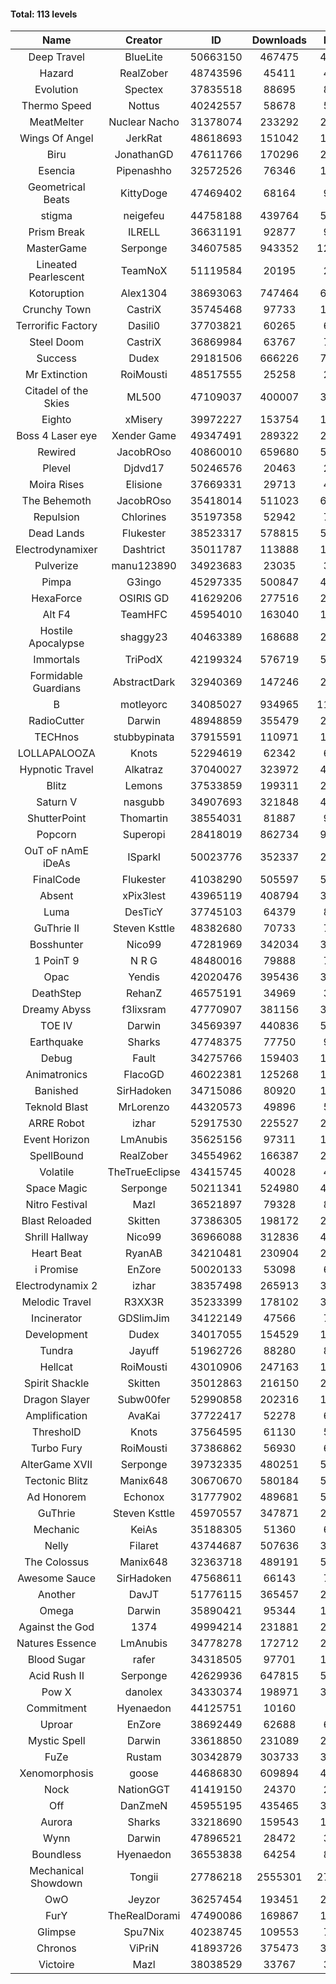 #### Total: 113 levels

| Name | Creator | ID | Downloads | Likes |
|:---:|:---:|:---:|:---:|:---:|
| Deep Travel | BlueLite | 50663150 | 467475 | 42072
| Hazard | RealZober | 48743596 | 45411 | 4998
| Evolution | Spectex | 37835518 | 88695 | 8932
| Thermo Speed | Nottus | 40242557 | 58678 | 5468
| MeatMelter | Nuclear Nacho | 31378074 | 233292 | 24785
| Wings Of Angel | JerkRat | 48618693 | 151042 | 16174
| Biru | JonathanGD | 47611766 | 170296 | 25735
| Esencia | Pipenashho | 32572526 | 76346 | 11004
| Geometrical Beats | KittyDoge | 47469402 | 68164 | 9092
| stigma | neigefeu | 44758188 | 439764 | 50959
| Prism Break | ILRELL | 36631191 | 92877 | 9824
| MasterGame | Serponge | 34607585 | 943352 | 123756
| Lineated Pearlescent | TeamNoX | 51119584 | 20195 | 2581
| Kotoruption | Alex1304 | 38693063 | 747464 | 66799
| Crunchy Town | CastriX | 35745468 | 97733 | 13619
| Terrorific Factory | Dasili0 | 37703821 | 60265 | 6191
| Steel Doom | CastriX | 36869984 | 63767 | 7823
| Success | Dudex | 29181506 | 666226 | 76409
| Mr Extinction | RoiMousti | 48517555 | 25258 | 2919
| Citadel of the Skies | ML500 | 47109037 | 400007 | 31771
| Eighto | xMisery | 39972227 | 153754 | 13572
| Boss 4 Laser eye | Xender Game | 49347491 | 289322 | 25728
| Rewired | JacobROso | 40860010 | 659680 | 50568
| Plevel | Djdvd17 | 50246576 | 20463 | 2534
| Moira Rises | Elisione | 37669331 | 29713 | 4509
| The Behemoth | JacobROso | 35418014 | 511023 | 60304
| Repulsion | Chlorines | 35197358 | 52942 | 7062
| Dead Lands | Flukester | 38523317 | 578815 | 59196
| Electrodynamixer | Dashtrict | 35011787 | 113888 | 16363
| Pulverize | manu123890 | 34923683 | 23035 | 3672
| Pimpa | G3ingo | 45297335 | 500847 | 41721
| HexaForce | OSIRIS GD | 41629206 | 277516 | 21899
| Alt F4 | TeamHFC | 45954010 | 163040 | 13622
| Hostile Apocalypse | shaggy23 | 40463389 | 168688 | 25333
| Immortals | TriPodX | 42199324 | 576719 | 50920
| Formidable Guardians | AbstractDark | 32940369 | 147246 | 21374
| B | motleyorc | 34085027 | 934965 | 117478
| RadioCutter | Darwin | 48948859 | 355479 | 25270
| TECHnos | stubbypinata | 37915591 | 110971 | 12848
| LOLLAPALOOZA | Knots | 52294619 | 62342 | 6005
| Hypnotic Travel | Alkatraz | 37040027 | 323972 | 45903
| Blitz | Lemons | 37533859 | 199311 | 24303
| Saturn V | nasgubb | 34907693 | 321848 | 40332
| ShutterPoint | Thomartin | 38554031 | 81887 | 9413
| Popcorn | Superopi | 28418019 | 862734 | 97005
| OuT oF nAmE iDeAs | ISparkI | 50023776 | 352337 | 27575
| FinalCode | Flukester | 41038290 | 505597 | 50071
| Absent | xPix3lest | 43965119 | 408794 | 31636
| Luma | DesTicY | 37745103 | 64379 | 8179
| GuThrie II | Steven Ksttle | 48382680 | 70733 | 7313
| Bosshunter | Nico99 | 47281969 | 342034 | 31249
| 1 PoinT 9 | N R G | 48480016 | 79888 | 7925
| Opac | Yendis | 42020476 | 395436 | 39011
| DeathStep | RehanZ | 46575191 | 34969 | 3977
| Dreamy Abyss | f3lixsram | 47770907 | 381156 | 30205
| TOE IV | Darwin | 34569397 | 440836 | 52814
| Earthquake  | Sharks | 47748375 | 77750 | 9491
| Debug | Fault | 34275766 | 159403 | 19808
| Animatronics | FlacoGD | 46022381 | 125268 | 13001
| Banished | SirHadoken | 34715086 | 80920 | 10324
| Teknold Blast | MrLorenzo | 44320573 | 49896 | 5013
| ARRE Robot | izhar | 52917530 | 225527 | 22812
| Event Horizon | LmAnubis | 35625156 | 97311 | 11956
| SpellBound | RealZober | 34554962 | 166387 | 22531
| Volatile | TheTrueEclipse | 43415745 | 40028 | 4084
| Space Magic | Serponge | 50211341 | 524980 | 44408
| Nitro Festival | Mazl | 36521897 | 79328 | 8447
| Blast Reloaded | Skitten | 37386305 | 198172 | 21736
| Shrill Hallway | Nico99 | 36966088 | 312836 | 42217
| Heart Beat | RyanAB | 34210481 | 230904 | 28723
| i Promise | EnZore | 50020133 | 53098 | 6238
| Electrodynamix 2 | izhar | 38357498 | 265913 | 32373
| Melodic Travel | R3XX3R | 35233399 | 178102 | 30466
| Incinerator | GDSlimJim | 34122149 | 47566 | 7216
| Development | Dudex | 34017055 | 154529 | 17756
| Tundra | Jayuff | 51962726 | 88280 | 8802
| Hellcat | RoiMousti | 43010906 | 247163 | 17919
| Spirit Shackle | Skitten | 35012863 | 216150 | 28996
| Dragon Slayer | Subw00fer | 52990858 | 202316 | 16323
| Amplification | AvaKai | 37722417 | 52278 | 6386
| ThresholD | Knots | 37564595 | 61130 | 5358
| Turbo Fury | RoiMousti | 37386862 | 56930 | 6646
| AlterGame XVII | Serponge | 39732335 | 480251 | 51197
| Tectonic Blitz | Manix648 | 30670670 | 580184 | 59415
| Ad Honorem | Echonox | 31777902 | 489681 | 50299
| GuThrie | Steven Ksttle | 45970557 | 347871 | 26470
| Mechanic | KeiAs | 35188305 | 51360 | 6418
| Nelly | Filaret | 43744687 | 507636 | 35637
| The Colossus | Manix648 | 32363718 | 489191 | 52291
| Awesome Sauce | SirHadoken | 47568611 | 66143 | 7667
| Another | DavJT | 51776115 | 365457 | 27748
| Omega | Darwin | 35890421 | 95344 | 11948
| Against the God | 1374 | 49994214 | 231881 | 23362
| Natures Essence | LmAnubis | 34778278 | 172712 | 22639
| Blood Sugar | rafer | 34318505 | 97701 | 12639
| Acid Rush II | Serponge | 42629936 | 647815 | 54545
| Pow X | danolex | 34330374 | 198971 | 30505
| Commitment | Hyenaedon | 44125751 | 10160 | 749
| Uproar | EnZore | 38692449 | 62688 | 6078
| Mystic Spell | Darwin | 33618850 | 231089 | 26229
| FuZe | Rustam | 30342879 | 303733 | 30744
| Xenomorphosis | goose | 44686830 | 609894 | 44882
| Nock | NationGGT | 41419150 | 24370 | 2958
| Off | DanZmeN | 45955195 | 435465 | 37631
| Aurora | Sharks | 33218690 | 159543 | 16841
| Wynn | Darwin | 47896521 | 28472 | 3583
| Boundless | Hyenaedon | 36553838 | 64254 | 8110
| Mechanical Showdown | Tongii | 27786218 | 2555301 | 274168
| OwO | Jeyzor | 36257454 | 193451 | 20791
| FurY | TheRealDorami | 47490086 | 169867 | 18250
| Glimpse | Spu7Nix | 40238745 | 109553 | 7615
| Chronos | ViPriN | 41893726 | 375473 | 34055
| Victoire | Mazl | 38038529 | 33767 | 3667
